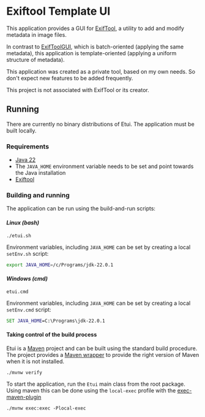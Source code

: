 # Exiftool Template UI

This application provides a GUI for [ExifTool](https://exiftool.org/),
a utility to add and modify metadata in image files.

In contrast to [ExifToolGUI](https://exiftool.org/gui/),
which is batch-oriented (applying the same metadata),
this application is template-oriented
(applying a uniform structure of metadata).

This application was created as a private tool, based on my own needs.
So don't expect new features to be added frequently.

This project is not associated with ExifTool or its creator.

## Running
There are currently no binary distributions of Etui.
The application must be built locally.

### Requirements
* [Java 22](https://openjdk.org/projects/jdk/22/)
 * The `JAVA_HOME` environment variable needs to be set and point towards the Java installation
* [Exiftool](https://exiftool.org/)


### Building and running
The application can be run using the build-and-run scripts:

#### _Linux (bash)_

```console
./etui.sh
```

Environment variables, including `JAVA_HOME` can be set by creating a local `setEnv.sh` script:
```bash
export JAVA_HOME=/c/Programs/jdk-22.0.1
```

#### _Windows (cmd)_
```console
etui.cmd
```

Environment variables, including `JAVA_HOME` can be set by creating a local `setEnv.cmd` script:
```bat
SET JAVA_HOME=C:\Programs\jdk-22.0.1
```

#### Taking control of the build process
Etui is a [Maven](https://maven.apache.org/) project 
and can be built using the standard build procedure.
The project provides a [Maven wrapper](https://maven.apache.org/wrapper/)
to provide the right version of Maven when it is not installed.

```console
./mvnw verify
```

To start the application, run the `Etui` main class from the root package.
Using maven this can be done using the `local-exec` profile with the
[exec-maven-plugin](https://www.mojohaus.org/exec-maven-plugin/)
```console
./mvnw exec:exec -Plocal-exec
```



